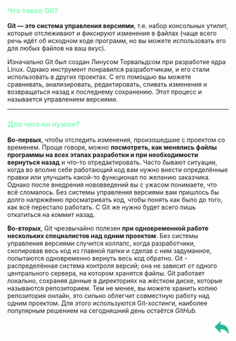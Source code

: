 

### <span style="color:#8FB">Что такое Git? 

**Git — это система управления версиями**, т.е. набор консольных утилит, которые отслеживают и фиксируют изменения в файлах (чаще всего речь идёт об исходном коде программ, но вы можете использовать его для любых файлов на ваш вкус). 

Изначально Git был создан Линусом Торвальдсом при разработке ядра Linux. Однако инструмент понравился разработчикам, и его стали использовать в других проектах. С его помощью вы можете сравнивать, анализировать, редактировать, сливать изменения и возвращаться назад к последнему сохранению. Этот процесс и называется управлением версиями.

---
### <span style="color:#8FB">Для чего он нужен? 

**Во-первых**, чтобы отследить изменения, произошедшие с проектом со временем. Проще говоря, можно **посмотреть, как менялись файлы программы на всех этапах разработки и при необходимости вернуться назад** и что-то отредактировать. Часто бывают ситуации, когда во вполне себе работающий код вам нужно внести определённые правки или улучшить какой-то функционал по желанию заказчика. Однако после внедрения нововведений вы с ужасом понимаете, что всё сломалось. Без системы управления версиями вам пришлось бы долго напряжённо просматривать код, чтобы понять как было до того, как всё перестало работать. С Git же нужно будет всего лишь откатиться на коммит назад.

**Во-вторых**, Git чрезвычайно полезен **при одновременной работе нескольких специалистов над одним проектом**. Без системы управления версиями случится коллапс, когда разработчики, скопировав весь код из главной папки и сделав с ним задуманное, попытаются одновременно вернуть весь код обратно.
Git - распределённая система контроля версий; она не зависит от одного центрального сервера, на котором хранятся файлы. Git работает локально, сохраняя данные в директориях на жёстком диске, которые называются репозиторием. Тем не менее, вы можете хранить копию репозитория онлайн, это сильно облегчит совместную работу над одним проектом. Для этого используются Git-хостинги, наиболее популярным решением на сегодняшний день остаётся _GitHub_. <p align = "right">[![back](./assets/arrows1.png)](./readme.md "Назад к содержанию")</p>